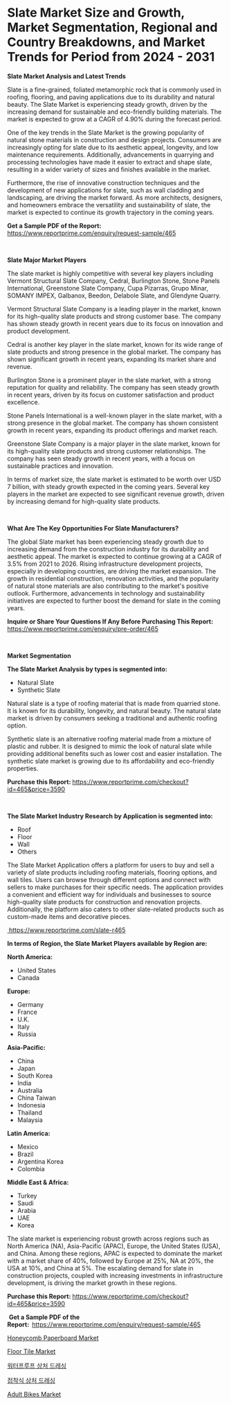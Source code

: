 <p><h1>Slate Market Size and Growth, Market Segmentation, Regional and Country Breakdowns, and Market Trends for Period from 2024 -  2031</h1></p><p><strong>Slate Market Analysis and Latest Trends</strong></p>
<p><p>Slate is a fine-grained, foliated metamorphic rock that is commonly used in roofing, flooring, and paving applications due to its durability and natural beauty. The Slate Market is experiencing steady growth, driven by the increasing demand for sustainable and eco-friendly building materials. The market is expected to grow at a CAGR of 4.90% during the forecast period.</p><p>One of the key trends in the Slate Market is the growing popularity of natural stone materials in construction and design projects. Consumers are increasingly opting for slate due to its aesthetic appeal, longevity, and low maintenance requirements. Additionally, advancements in quarrying and processing technologies have made it easier to extract and shape slate, resulting in a wider variety of sizes and finishes available in the market.</p><p>Furthermore, the rise of innovative construction techniques and the development of new applications for slate, such as wall cladding and landscaping, are driving the market forward. As more architects, designers, and homeowners embrace the versatility and sustainability of slate, the market is expected to continue its growth trajectory in the coming years.</p></p>
<p><strong>Get a Sample PDF of the Report:&nbsp;</strong> <a href="https://www.reportprime.com/enquiry/request-sample/465">https://www.reportprime.com/enquiry/request-sample/465</a></p>
<p>&nbsp;</p>
<p><strong>Slate Major Market Players</strong></p>
<p><p>The slate market is highly competitive with several key players including Vermont Structural Slate Company, Cedral, Burlington Stone, Stone Panels International, Greenstone Slate Company, Cupa Pizarras, Grupo Minar, SOMANY IMPEX, Galbanox, Beedon, Delabole Slate, and Glendyne Quarry. </p><p>Vermont Structural Slate Company is a leading player in the market, known for its high-quality slate products and strong customer base. The company has shown steady growth in recent years due to its focus on innovation and product development.</p><p>Cedral is another key player in the slate market, known for its wide range of slate products and strong presence in the global market. The company has shown significant growth in recent years, expanding its market share and revenue.</p><p>Burlington Stone is a prominent player in the slate market, with a strong reputation for quality and reliability. The company has seen steady growth in recent years, driven by its focus on customer satisfaction and product excellence.</p><p>Stone Panels International is a well-known player in the slate market, with a strong presence in the global market. The company has shown consistent growth in recent years, expanding its product offerings and market reach.</p><p>Greenstone Slate Company is a major player in the slate market, known for its high-quality slate products and strong customer relationships. The company has seen steady growth in recent years, with a focus on sustainable practices and innovation.</p><p>In terms of market size, the slate market is estimated to be worth over USD 7 billion, with steady growth expected in the coming years. Several key players in the market are expected to see significant revenue growth, driven by increasing demand for high-quality slate products.</p></p>
<p>&nbsp;</p>
<p><strong>What Are The Key Opportunities For Slate Manufacturers?</strong></p>
<p><p>The global Slate market has been experiencing steady growth due to increasing demand from the construction industry for its durability and aesthetic appeal. The market is expected to continue growing at a CAGR of 3.5% from 2021 to 2026. Rising infrastructure development projects, especially in developing countries, are driving the market expansion. The growth in residential construction, renovation activities, and the popularity of natural stone materials are also contributing to the market's positive outlook. Furthermore, advancements in technology and sustainability initiatives are expected to further boost the demand for slate in the coming years.</p></p>
<p><strong>Inquire or Share Your Questions If Any Before Purchasing This Report:</strong> <a href="https://www.reportprime.com/enquiry/pre-order/465">https://www.reportprime.com/enquiry/pre-order/465</a></p>
<p>&nbsp;</p>
<p><strong>Market Segmentation</strong></p>
<p><strong>The Slate Market Analysis by types is segmented into:</strong></p>
<p><ul><li>Natural Slate</li><li>Synthetic Slate</li></ul></p>
<p><p>Natural slate is a type of roofing material that is made from quarried stone. It is known for its durability, longevity, and natural beauty. The natural slate market is driven by consumers seeking a traditional and authentic roofing option.</p><p>Synthetic slate is an alternative roofing material made from a mixture of plastic and rubber. It is designed to mimic the look of natural slate while providing additional benefits such as lower cost and easier installation. The synthetic slate market is growing due to its affordability and eco-friendly properties.</p></p>
<p><strong>Purchase this Report:&nbsp;</strong><a href="https://www.reportprime.com/checkout?id=465&price=3590">https://www.reportprime.com/checkout?id=465&price=3590</a></p>
<p>&nbsp;</p>
<p><strong>The Slate Market Industry Research by Application is segmented into:</strong></p>
<p><ul><li>Roof</li><li>Floor</li><li>Wall</li><li>Others</li></ul></p>
<p><p>The Slate Market Application offers a platform for users to buy and sell a variety of slate products including roofing materials, flooring options, and wall tiles. Users can browse through different options and connect with sellers to make purchases for their specific needs. The application provides a convenient and efficient way for individuals and businesses to source high-quality slate products for construction and renovation projects. Additionally, the platform also caters to other slate-related products such as custom-made items and decorative pieces.</p></p>
<p><a href="https://www.reportprime.com/slate-r465">&nbsp;https://www.reportprime.com/slate-r465</a></p>
<p><strong>In terms of Region, the Slate Market Players available by Region are:</strong></p>
<p>
    <p> <strong> North America: </strong>
        <ul>
            <li>United States</li>
            <li>Canada</li>
        </ul>
        </p> 
    <p> <strong> Europe: </strong>
        <ul>
            <li>Germany</li>
            <li>France</li>
            <li>U.K.</li>
            <li>Italy</li>
            <li>Russia</li>
        </ul>
        </p> 
    <p> <strong> Asia-Pacific: </strong>
        <ul>
            <li>China</li>
            <li>Japan</li>
            <li>South Korea</li>
            <li>India</li>
            <li>Australia</li>
            <li>China Taiwan</li>
            <li>Indonesia</li>
            <li>Thailand</li>
            <li>Malaysia</li>
        </ul>
        </p> 
    <p> <strong> Latin America: </strong>
        <ul>
            <li>Mexico</li>
            <li>Brazil</li>
            <li>Argentina Korea</li>
            <li>Colombia</li>
        </ul>
        </p> 
    <p> <strong> Middle East & Africa: </strong>
        <ul>
            <li>Turkey</li>
            <li>Saudi</li>
            <li>Arabia</li>
            <li>UAE</li>
            <li>Korea</li>
        </ul>
    </p>
    </p>
<p><p>The slate market is experiencing robust growth across regions such as North America (NA), Asia-Pacific (APAC), Europe, the United States (USA), and China. Among these regions, APAC is expected to dominate the market with a market share of 40%, followed by Europe at 25%, NA at 20%, the USA at 10%, and China at 5%. The escalating demand for slate in construction projects, coupled with increasing investments in infrastructure development, is driving the market growth in these regions.</p></p>
<p><strong>Purchase this Report: </strong><a href="https://www.reportprime.com/checkout?id=465&price=3590">https://www.reportprime.com/checkout?id=465&price=3590</a></p>
<p>&nbsp;<strong>Get a Sample PDF of the Report:&nbsp;&nbsp;</strong><a href="https://www.reportprime.com/enquiry/request-sample/465">https://www.reportprime.com/enquiry/request-sample/465</a></p>
<p><strong></strong></p>
<p><p><a href="https://github.com/wusalecollins540tpqoz/Market-Research-Report-List-2/blob/main/honeycomb-paperboard-market.md">Honeycomb Paperboard Market</a></p><p><a href="https://github.com/kathiaseamanalvaradovlprc2h/Market-Research-Report-List-2/blob/main/floor-tile-market.md">Floor Tile Market</a></p><p><a href="https://github.com/RonSpencer61/Market-Research-Report-List-1/blob/main/301255967567.md">워터프루프 상처 드레싱</a></p><p><a href="https://github.com/valroy852/Market-Research-Report-List-1/blob/main/479282667566.md">접착식 상처 드레싱</a></p><p><a href="https://issuu.com/reportprime-2/docs/adult-bikes-market-size-2030.pptx">Adult Bikes Market</a></p></p>
